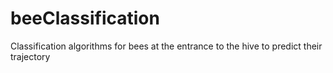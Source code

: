 # beeClassification
Classification algorithms for bees at the entrance to the hive to predict their trajectory
